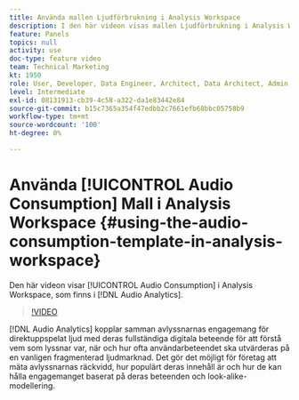 ```yaml
---
title: Använda mallen Ljudförbrukning i Analysis Workspace
description: I den här videon visas mallen Ljudförbrukning i Analysis Workspace, som är tillgänglig direkt för ljudanalys.
feature: Panels
topics: null
activity: use
doc-type: feature video
team: Technical Marketing
kt: 1950
role: User, Developer, Data Engineer, Architect, Data Architect, Admin, Leader
level: Intermediate
exl-id: 08131913-cb39-4c58-a322-da1e83442e84
source-git-commit: b15c7365a354f47edbb2c7661efb68bbc05758b9
workflow-type: tm+mt
source-wordcount: '100'
ht-degree: 0%

---
```


# Använda [!UICONTROL Audio Consumption] Mall i Analysis Workspace {#using-the-audio-consumption-template-in-analysis-workspace}

Den här videon visar [!UICONTROL Audio Consumption] i Analysis Workspace, som finns i [!DNL Audio Analytics].

>[!VIDEO](https://video.tv.adobe.com/v/23901/?quality=12)

[!DNL Audio Analytics] kopplar samman avlyssnarnas engagemang för direktuppspelat ljud med deras fullständiga digitala beteende för att förstå vem som lyssnar var, när och hur ofta användarbeteendet ska utvärderas på en vanligen fragmenterad ljudmarknad. Det gör det möjligt för företag att mäta avlyssnarnas räckvidd, hur populärt deras innehåll är och hur de kan hålla engagemanget baserat på deras beteenden och look-alike-modellering.
